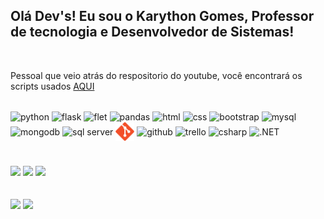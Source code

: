 ## Olá Dev's! Eu sou o Karython Gomes, Professor de tecnologia e Desenvolvedor de Sistemas!

<br>

Pessoal que veio atrás do respositorio do youtube, você encontrará os scripts usados [AQUI](https://github.com/Lucianolpsf/youtube_projects)

<div style="display: inline_block"><br>
    <img align="center" alt="python" height="40" width="40" src="https://cdn.jsdelivr.net/gh/devicons/devicon/icons/python/python-original.svg">
    <img align="center" alt="flask" height="40" width="40" src="https://cdn.jsdelivr.net/gh/devicons/devicon/icons/flask/flask-original.svg">
    <img align="center" alt="flet" height="40" width="40" src="https://raw.githubusercontent.com/flet-dev/flet/main/assets/flet-logo.png">
    <img align="center" alt="pandas" height="40" width="40" src="https://cdn.jsdelivr.net/gh/devicons/devicon/icons/pandas/pandas-original.svg">
    <img align="center" alt="html" height="30" width="40" src="https://cdn.jsdelivr.net/gh/devicons/devicon/icons/html5/html5-original.svg">
    <img align="center" alt="css" height="30" width="40" src="https://cdn.jsdelivr.net/gh/devicons/devicon/icons/css3/css3-original.svg">
    <img align="center" alt="bootstrap" height="40" width="40" src="https://cdn.jsdelivr.net/gh/devicons/devicon/icons/bootstrap/bootstrap-original.svg">
    <img align="center" alt="mysql" height="52" width="52" src="https://cdn.jsdelivr.net/gh/devicons/devicon/icons/mysql/mysql-original-wordmark.svg">
    <img align="center" alt="mongodb" height="40" width="40" src="https://cdn.jsdelivr.net/gh/devicons/devicon/icons/mongodb/mongodb-original.svg">
    <img align="center" alt="sql server" height="40" width="40" src="https://cdn.icon-icons.com/icons2/2415/PNG/512/microsoft_sql_server_original_logo_icon_146685.png">
    <img align="center" alt="git" height="30" width="30" src="https://raw.githubusercontent.com/devicons/devicon/master/icons/git/git-original.svg">
    <img align="center" alt="github" height="40" width="40" src="https://img.icons8.com/?size=512&id=bVGqATNwfhYq&format=png">
    <img align="center" alt="trello" height="40" width="40" src="https://img.icons8.com/?size=512&id=21049&format=png">
    <img align="center" alt="csharp" height="40" width="40" src="https://cdn.jsdelivr.net/gh/devicons/devicon/icons/csharp/csharp-original.svg">
    <img align="center" alt=".NET" height="40" width="40" src="https://upload.wikimedia.org/wikipedia/commons/e/ee/.NET_Core_Logo.svg">
    
</div>


#

<div style="display: inline_block">
    <a href="[https://karython.github.io/portfolio/](https://gomestchnology.online/)" target="_blank">
        <img src="https://img.shields.io/badge/Portfolio-20B2AA?style=for-the-badge&logo=superuser&logoColor=white" target="_blank"/><a/>
    <a href="https://www.linkedin.com/in/karython-gomes-14501a1a1/" target="_blank">
        <img src="https://img.shields.io/badge/LinkedIn-0077B5?style=for-the-badge&logo=linkedin&logoColor=white" target="_blank"/><a/>
    <a href="https://instagram.com/karython_gomes" target="_blank">
        <img src="https://img.shields.io/badge/Instagram-E4405F?style=for-the-badge&logo=instagram&logoColor=white" target="_blank"/><a/>
</div>
<br>
<div align="center">

<br>

</div>

  <div style="display: inline_block">
  <a href="https://github.com/karython">
  <img height="180em" src="https://github-readme-stats.vercel.app/api?username=karython&show_icons=true&theme=dracula&include_all_commits=true&count_private=true"/></a>      
  <a href="https://github.com/karython">
  <img height="180em" src="https://github-readme-stats.vercel.app/api/top-langs/?username=karython&layout=compact&size_weight=0.5&count_weight=0.5&theme=dracula"/></a>  
</div>
